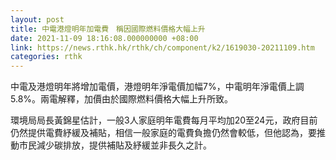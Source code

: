 ```yaml
---
layout: post
title: 中電港燈明年加電費　稱因國際燃料價格大幅上升
date: 2021-11-09 18:16:08.000000000 +08:00
link: https://news.rthk.hk/rthk/ch/component/k2/1619030-20211109.htm
categories: rthk
---
```


中電及港燈明年將增加電價，港燈明年淨電價加幅7%，中電明年淨電價上調5.8%。兩電解釋，加價由於國際燃料價格大幅上升所致。

環境局局長黃錦星估計，一般3人家庭明年電費每月平均加20至24元，政府目前仍然提供電費紓緩及補貼，相信一般家庭的電費負擔仍然會較低，但他認為，要推動市民減少碳排放，提供補貼及紓緩並非長久之計。
